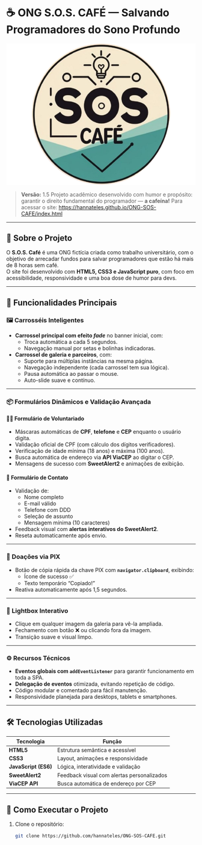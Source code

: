 # ☕ ONG S.O.S. CAFÉ — Salvando Programadores do Sono Profundo

![Logo da S.O.S Café](img/logo_sem_fundo.png)

> **Versão:** 1.5 
> Projeto acadêmico desenvolvido com humor e propósito: garantir o direito fundamental do programador — **a cafeína!**
> Para acessar o site: https://hannateles.github.io/ONG-SOS-CAFE/index.html
---

## 🧩 Sobre o Projeto

O **S.O.S. Café** é uma ONG fictícia criada como trabalho universitário, com o objetivo de arrecadar fundos para salvar programadores que estão há mais de 8 horas sem café.  
O site foi desenvolvido com **HTML5, CSS3 e JavaScript puro**, com foco em acessibilidade, responsividade e uma boa dose de humor para devs.

---

## 🚀 Funcionalidades Principais

### 🖼️ Carrosséis Inteligentes
- **Carrossel principal com efeito *fade*** no banner inicial, com:
  - Troca automática a cada 5 segundos.  
  - Navegação manual por setas e bolinhas indicadoras.
- **Carrossel de galeria e parceiros**, com:
  - Suporte para múltiplas instâncias na mesma página.  
  - Navegação independente (cada carrossel tem sua lógica).  
  - Pausa automática ao passar o mouse.  
  - Auto-slide suave e contínuo.

---

### 📦 Formulários Dinâmicos e Validação Avançada

#### 🧍‍♂️ Formulário de Voluntariado
- Máscaras automáticas de **CPF**, **telefone** e **CEP** enquanto o usuário digita.  
- Validação oficial de CPF (com cálculo dos dígitos verificadores).  
- Verificação de idade mínima (18 anos) e máxima (100 anos).  
- Busca automática de endereço via **API ViaCEP** ao digitar o CEP.  
- Mensagens de sucesso com **SweetAlert2** e animações de exibição.

#### 💬 Formulário de Contato
- Validação de:
  - Nome completo  
  - E-mail válido  
  - Telefone com DDD  
  - Seleção de assunto  
  - Mensagem mínima (10 caracteres)  
- Feedback visual com **alertas interativos do SweetAlert2**.  
- Reseta automaticamente após envio.

---

### 💸 Doações via PIX
- Botão de cópia rápida da chave PIX com **`navigator.clipboard`**, exibindo:
  - Ícone de sucesso ✅  
  - Texto temporário “Copiado!”  
- Reativa automaticamente após 1,5 segundos.

---

### 🌆 Lightbox Interativo
- Clique em qualquer imagem da galeria para vê-la ampliada.  
- Fechamento com botão ❌ ou clicando fora da imagem.  
- Transição suave e visual limpo.

---

### ⚙️ Recursos Técnicos
- **Eventos globais com `addEventListener`** para garantir funcionamento em toda a SPA.  
- **Delegação de eventos** otimizada, evitando repetição de código.  
- Código modular e comentado para fácil manutenção.  
- Responsividade planejada para desktops, tablets e smartphones.

---

## 🛠️ Tecnologias Utilizadas
| Tecnologia | Função |
|-------------|--------|
| **HTML5** | Estrutura semântica e acessível |
| **CSS3** | Layout, animações e responsividade |
| **JavaScript (ES6)** | Lógica, interatividade e validação |
| **SweetAlert2** | Feedback visual com alertas personalizados |
| **ViaCEP API** | Busca automática de endereço por CEP |

---

## 🧪 Como Executar o Projeto

1. Clone o repositório:
   ```bash
   git clone https://github.com/hannateles/ONG-SOS-CAFE.git

  
